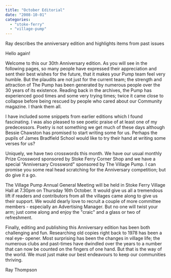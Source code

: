 ```yaml
---
title: "October Editorial"
date: "2008-10-01"
categories: 
  - "stoke-ferry"
  - "village-pump"
---
```


Ray describes the anniversary edition and highlights items from past issues

Hello again!

Welcome to this our 30th Anniversary edition. As you will see in the following pages, so many people have expressed their appreciation and sent their best wishes for the future, that it makes your Pump team feel very humble. But the plaudits are not just for the current team; the strength and attraction of The Pump has been generated by numerous people over the 30 years of its existence. Reading back in the archives, the Pump has experienced good times and some very trying times; twice it came close to collapse before being rescued by people who cared about our Community magazine. I thank them all.

I have included some snippets from earlier editions which I found fascinating. I was also pleased to see poetic praise of at least one of my predecessors. Poetry is not something we get much of these days although Bessie Chawston has promised to start writing some for us. Perhaps the pupils of James Bradfield School would like to try their hand at writing some verses for us?

Uniquely, we have two crosswords this month. We have our usual monthly Prize Crossword sponsored by Stoke Ferry Corner Shop and we have a special "Anniversary Crossword" sponsored by The Village Pump. I can promise you some real head scratching for the Anniversary competition; but do give it a go.

The Village Pump Annual General Meeting will be held in Stoke Ferry Village Hall at 7.30pm on Thursday 16th October. It would give us all a tremendous lift if readers and contributors from all the villages came along to give us their support. We would dearly love to recruit a couple of more committee members - especially an Advertising Manager. But no one will twist your arm; just come along and enjoy the "craic" and a glass or two of refreshment.

Finally, editing and publishing this Anniversary edition has been both challenging and fun. Researching old copies right back to 1978 has been a real eye- opener. Most surprising has been the changes in village life; the numerous clubs and past-times have dwindled over the years to a number that can now be counted on the fingers of one hand. But that is the way of the world. We must just make our best endeavours to keep our communities thriving.

Ray Thompson
